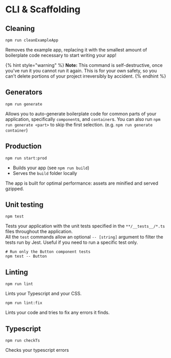 # CLI & Scaffolding

## Cleaning

```Shell
npm run cleanExampleApp
```

Removes the example app, replacing it with the smallest amount of boilerplate
code necessary to start writing your app!

{% hint style="warning" %}
**Note:** This command is self-destructive, once you've run it you cannot run it again. This is for your own safety, so you can't delete portions of your project irreversibly by accident.
{% endhint %}

## Generators

```Shell
npm run generate
```

Allows you to auto-generate boilerplate code for common parts of your
application, specifically `component`s, and `container`s. You can
also run `npm run generate <part>` to skip the first selection. (e.g. `npm run generate container`)

## Production

```Shell
npm run start:prod
```

- Builds your app (see `npm run build`)
- Serves the `build` folder locally

The app is built for optimal performance: assets are
minified and served gzipped.

## Unit testing

```Shell
npm test
```

Tests your application with the unit tests specified in the `**/__tests__/*.ts` files
throughout the application.  
All the `test` commands allow an optional `-- [string]` argument to filter
the tests run by Jest. Useful if you need to run a specific test only.

```Shell
# Run only the Button component tests
npm test -- Button
```

## Linting

```Shell
npm run lint
```

Lints your Typescript and your CSS.

```Shell
npm run lint:fix
```

Lints your code and tries to fix any errors it finds.

## Typescript

```Shell
npm run checkTs
```

Checks your typescript errors
